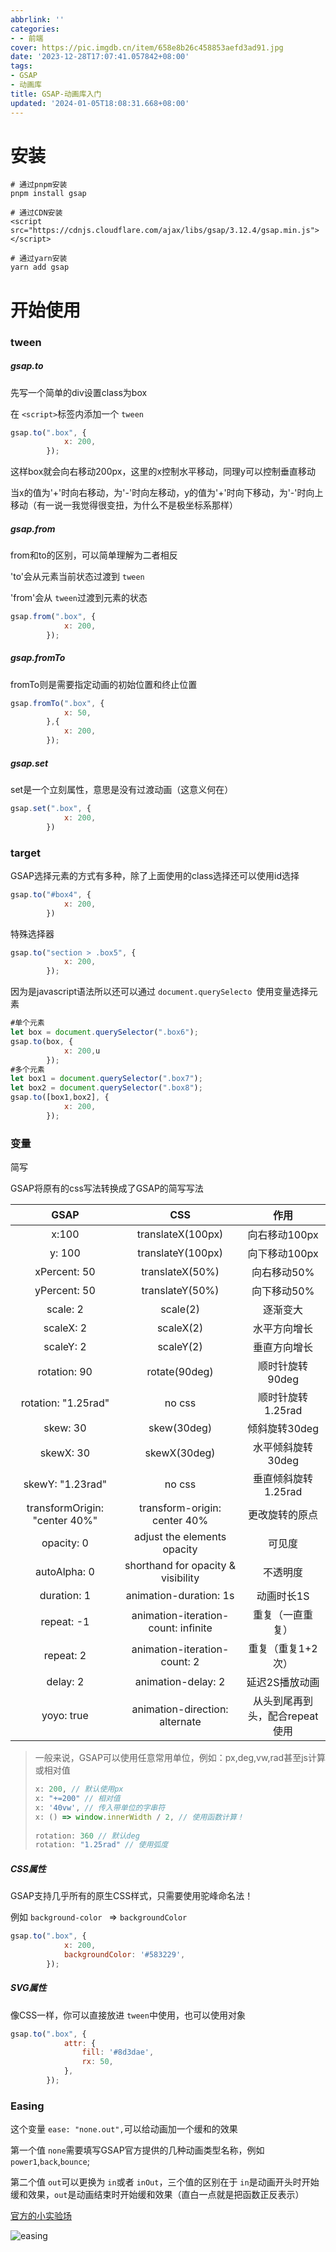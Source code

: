 ```yaml
---
abbrlink: ''
categories:
- - 前端
cover: https://pic.imgdb.cn/item/658e8b26c458853aefd3ad91.jpg
date: '2023-12-28T17:07:41.057842+08:00'
tags:
- GSAP
- 动画库
title: GSAP-动画库入门
updated: '2024-01-05T18:08:31.668+08:00'
---
```

# 安装

```shell
# 通过pnpm安装
pnpm install gsap

# 通过CDN安装
<script src="https://cdnjs.cloudflare.com/ajax/libs/gsap/3.12.4/gsap.min.js"></script>

# 通过yarn安装
yarn add gsap
```

# 开始使用

### tween

##### gsap.to

先写一个简单的div设置class为box

在 `<script>`标签内添加一个 `tween`

```javascript
gsap.to(".box", {
            x: 200,
        });
```

这样box就会向右移动200px，这里的x控制水平移动，同理y可以控制垂直移动

当x的值为'+'时向右移动，为'-'时向左移动，y的值为'+'时向下移动，为'-'时向上移动（有一说一我觉得很变扭，为什么不是极坐标系那样）

##### gsap.from

from和to的区别，可以简单理解为二者相反

'to'会从元素当前状态过渡到 `tween`

'from'会从 `tween`过渡到元素的状态

```javascript
gsap.from(".box", {
            x: 200,
        });
```

##### gsap.fromTo

fromTo则是需要指定动画的初始位置和终止位置

```javascript
gsap.fromTo(".box", {
            x: 50,
        },{
            x: 200,
        });
```

##### gsap.set

set是一个立刻属性，意思是没有过渡动画（这意义何在）

```javascript
gsap.set(".box", {
            x: 200,
        })
```

### target

GSAP选择元素的方式有多种，除了上面使用的class选择还可以使用id选择

```javascript
gsap.to("#box4", {
            x: 200,
        })
```

特殊选择器

```javascript
gsap.to("section > .box5", {
            x: 200,
        });
```

因为是javascript语法所以还可以通过 `document.querySelecto `使用变量选择元素

```javascript
#单个元素
let box = document.querySelector(".box6");
gsap.to(box, {
            x: 200,u
        });
#多个元素
let box1 = document.querySelector(".box7");
let box2 = document.querySelector(".box8");
gsap.to([box1,box2], {
            x: 200,
        });
```

### 变量

简写

GSAP将原有的css写法转换成了GSAP的简写写法

|             GSAP             |                 CSS                 |              作用              |
| :---------------------------: | :---------------------------------: | :----------------------------: |
|             x:100             |          translateX(100px)          |         向右移动100px         |
|            y: 100            |          translateY(100px)          |         向下移动100px         |
|         xPercent: 50         |           translateX(50%)           |          向右移动50%          |
|         yPercent: 50         |           translateY(50%)           |          向下移动50%          |
|           scale: 2           |              scale(2)              |            逐渐变大            |
|           scaleX: 2           |              scaleX(2)              |          水平方向增长          |
|           scaleY: 2           |              scaleY(2)              |          垂直方向增长          |
|         rotation: 90         |            rotate(90deg)            |        顺时针旋转90deg        |
|      rotation: "1.25rad"      |               no css               |       顺时针旋转1.25rad       |
|           skew: 30           |             skew(30deg)             |         倾斜旋转30deg         |
|           skewX: 30           |            skewX(30deg)            |       水平倾斜旋转30deg       |
|       skewY: "1.23rad"       |               no css               |      垂直倾斜旋转1.25rad      |
| transformOrigin: "center 40%" |    transform-origin: center 40%    |         更改旋转的原点         |
|          opacity: 0          |     adjust the elements opacity     |             可见度             |
|         autoAlpha: 0         | shorthand for opacity & visibility |            不透明度            |
|          duration: 1          |       animation-duration: 1s       |           动画时长1S           |
|          repeat: -1          | animation-iteration-count: infinite |        重复（一直重复）        |
|           repeat: 2           |    animation-iteration-count: 2    |       重复（重复1+2次）       |
|           delay: 2           |         animation-delay: 2         |         延迟2S播放动画         |
|          yoyo: true          |   animation-direction: alternate   | 从头到尾再到头，配合repeat使用 |

> 一般来说，GSAP可以使用任意常用单位，例如：px,deg,vw,rad甚至js计算或相对值
>
> ```javascript
> x: 200, // 默认使用px
> x: "+=200" // 相对值
> x: '40vw', // 传入带单位的字串符
> x: () => window.innerWidth / 2, // 使用函数计算！
>   
> rotation: 360 // 默认deg
> rotation: "1.25rad" // 使用弧度
> ```

##### CSS属性

GSAP支持几乎所有的原生CSS样式，只需要使用驼峰命名法！

例如 `background-color ` => `backgroundColor`

```javascript
gsap.to(".box", {
            x: 200,
            backgroundColor: '#583229',
        });
```

##### SVG属性

像CSS一样，你可以直接放进 `tween`中使用，也可以使用对象

```javascript
gsap.to(".box", {
            attr: {
                fill: '#8d3dae',
                rx: 50,
            },
        });
```

### Easing

这个变量 `ease: "none.out",`可以给动画加一个缓和的效果

第一个值 `none`需要填写GSAP官方提供的几种动画类型名称，例如 `power1`,`back`,`bounce`;

第二个值 `out`可以更换为 `in`或者 `inOut`，三个值的区别在于 `in`是动画开头时开始缓和效果，`out`是动画结束时开始缓和效果（直白一点就是把函数正反表示）

[官方的小实验场](https://gsap.com/resources/getting-started/Easing)

![easing](http://pic.yupoo.com/ririsukokoromu/4b48a1b2/e0352558.jpg)
